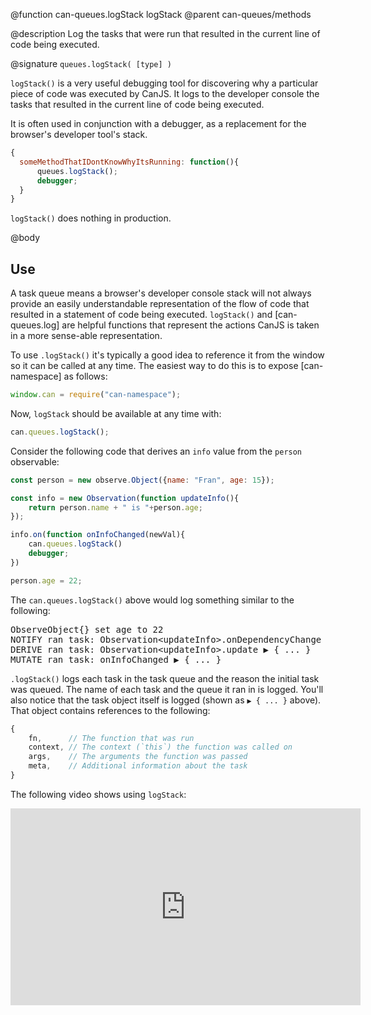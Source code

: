 @function can-queues.logStack logStack
@parent can-queues/methods

@description Log the tasks that were run that resulted in the current line of code
being executed.

@signature `queues.logStack( [type] )`

`logStack()` is a very useful debugging tool for discovering why a particular piece of code
was executed by CanJS. It logs to the developer console the tasks that resulted in the current line of
code being executed.

It is often used in conjunction with a debugger, as a replacement for the browser's developer tool's stack.

```javascript
{
  someMethodThatIDontKnowWhyItsRunning: function(){
      queues.logStack();
      debugger;
  }
}
```

`logStack()` does nothing in production.

@body

## Use

A task queue means a browser's developer console stack will not
always provide an easily understandable representation of the flow of code that resulted in
a statement of code being executed.  `logStack()` and [can-queues.log] are helpful functions
that represent the actions CanJS is taken in a more sense-able representation.

To use `.logStack()` it's typically a good idea to reference it from the window so it can be called at
any time.  The easiest way to do this is to expose [can-namespace] as follows:

```javascript
window.can = require("can-namespace");
```

Now, `logStack` should be available at any time with:

```javascript
can.queues.logStack();
```

Consider the following code that derives an `info` value from the `person` observable:

```javascript
const person = new observe.Object({name: "Fran", age: 15});

const info = new Observation(function updateInfo(){
    return person.name + " is "+person.age;
});

info.on(function onInfoChanged(newVal){
    can.queues.logStack()
    debugger;
})

person.age = 22;
```

The `can.queues.logStack()` above would log something similar to the following:

<pre>
ObserveObject{} set age to 22
NOTIFY ran task: Observation&lt;updateInfo&gt;.onDependencyChange &#x25B6; { ... }
DERIVE ran task: Observation&lt;updateInfo&gt;.update &#x25B6; { ... }
MUTATE ran task: onInfoChanged &#x25B6; { ... }
</pre>

`.logStack()` logs each task in the task queue and the reason the initial task was queued.  The name of
each task and the queue it ran in is logged.  You'll also notice that the task object itself
is logged (shown as <code>&#x25B6; { ... }</code> above).  That object contains references to the following:

```javascript
{
    fn,      // The function that was run
    context, // The context (`this`) the function was called on
    args,    // The arguments the function was passed
    meta,    // Additional information about the task
}
```


The following video shows using `logStack`:

<iframe width="560" height="315" src="https://www.youtube.com/embed/L0hR5ic_FvE" frameborder="0" gesture="media" allow="encrypted-media" allowfullscreen></iframe>
